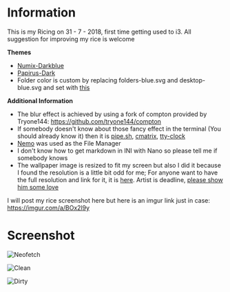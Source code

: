 # Information
This is my Ricing on 31 - 7 - 2018, first time getting used to i3. All suggestion for improving my rice is 
welcome

**Themes**
* [Numix-Darkblue](https://aur.archlinux.org/packages/numix-themes-darkblue/)
* [Papirus-Dark](https://github.com/PapirusDevelopmentTeam/papirus-icon-theme)
* Folder color is custom by replacing folders-blue.svg and desktop-blue.svg and set with [this](https://github.com/PapirusDevelopmentTeam/papirus-folders)

**Additional Information**
* The blur effect is achieved by using a fork of compton provided by Tryone144: https://github.com/tryone144/compton
* If somebody doesn't know about those fancy effect in the terminal (You should already know it) then it is [pipe.sh](https://github.com/pipeseroni/pipes.sh), [cmatrix](https://github.com/abishekvashok/cmatrix), [tty-clock](https://github.com/xorg62/tty-clock)
* [Nemo](https://github.com/linuxmint/nemo) was used as the File Manager
* I don't know how to get markdown in INI with Nano so please tell me if somebody knows
* The wallpaper image is resized to fit my screen but also I did it because I found the resolution is a little bit odd for me; For anyone want to have the full resolution and link for it, it is [here](https://www.pixiv.net/member_illust.php?mode=medium&illust_id=62443305). Artist is deadline, [please show him some love](https://www.pixiv.net/member.php?id=4877926)


I will post my rice screenshot here but here is an imgur link just in case: https://imgur.com/a/BOx2l9y

# Screenshot

![Neofetch](https://i.imgur.com/35WDkoV.png)

![Clean](https://i.imgur.com/GVr2Ua3.png)

![Dirty](https://i.imgur.com/PEBFpQ0.png)
